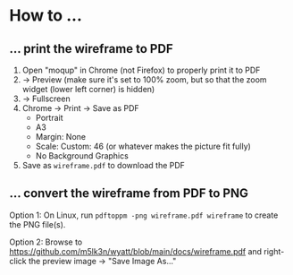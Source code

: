 # How to ...

## ... print the wireframe to PDF

1. Open "moqup" in Chrome (not Firefox) to properly print it to PDF
2. -> Preview (make sure it's set to 100% zoom, but so that the zoom widget (lower left corner) is hidden)
3. -> Fullscreen
4. Chrome -> Print -> Save as PDF
   - Portrait
   - A3
   - Margin: None
   - Scale: Custom: 46 (or whatever makes the picture fit fully)
   - No Background Graphics
5. Save as `wireframe.pdf` to download the PDF

## ... convert the wireframe from PDF to PNG

Option 1: On Linux, run `pdftoppm -png wireframe.pdf wireframe` to create the PNG file(s).

Option 2: Browse to https://github.com/m5lk3n/wyatt/blob/main/docs/wireframe.pdf and right-click the preview image -> "Save Image As..."